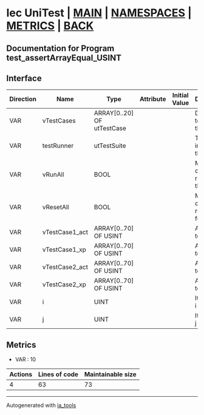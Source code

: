 # Iec UniTest | [MAIN] | [NAMESPACES] | [METRICS] | [BACK]  

## Documentation for Program test_assertArrayEqual_USINT  

## Interface  

| Direction | Name | Type | Attribute | Initial Value | Documentation |
| --------- | ---- | ---- | --------- | ------------- | ------------- |
| VAR | vTestCases | ARRAY[0..20] OF utTestCase |  |  | Definition of all test cases for this POU |  
| VAR | testRunner | utTestSuite |  |  | Test Suite fb instance to run the tests |  
| VAR | vRunAll | BOOL |  |  | Manual command to run all tests for this POU |  
| VAR | vResetAll | BOOL |  |  | Manual command to reset all tests for this POU |  
| VAR | vTestCase1_act | ARRAY[0..70] OF USINT |  |  | Array data 1 of test case 1 |  
| VAR | vTestCase1_xp | ARRAY[0..70] OF USINT |  |  | Array data 2 of test case 1 |  
| VAR | vTestCase2_act | ARRAY[0..70] OF USINT |  |  | Array data 3 of test case 2 |  
| VAR | vTestCase2_xp | ARRAY[0..70] OF USINT |  |  | Array data 4 of test case 2 |  
| VAR | i | UINT |  |  | Iterator variable i |  
| VAR | j | UINT |  |  | Iterator variable j |  


## Metrics  

- VAR : 10

| Actions | Lines of code | Maintainable size |
| ------- | ------------- | ----------------- |
| 4 | 63 | 73 |

---
Autogenerated with [ia_tools](https://github.com/tkucic/ia_tools)  

[MAIN]: ../../../../index.md
[NAMESPACES]: ../../nsList.md
[METRICS]: ../../../metrics.md
[BACK]: ../nsMain.md
